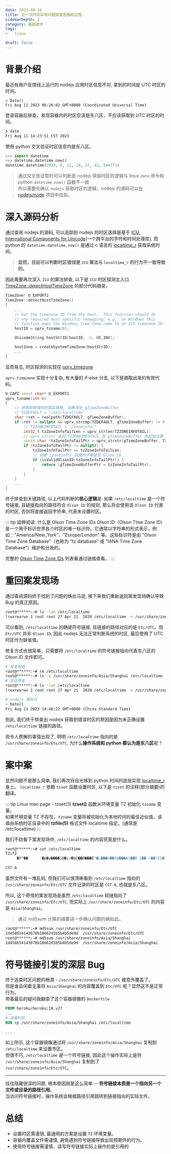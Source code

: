 ```yaml
---
date: 2023-08-18
title: 记一次时区异常问题排查思路和过程
sidebarDepth: 2
category: 基础技术
tags:
-   linux

draft: false
---
```


# 背景介绍

最近有用户反馈线上运行的 nodejs 应用时区信息不对, 拿到的时间是 UTC 时区的时间。

```nodejs
> Date()
Fri Aug 11 2023 06:26:02 GMT+0000 (Coordinated Universal Time)
```

登录容器后排查，发现容器内的时区应该是东八区，不应该获取到 UTC 时区的时间。

```bash
❯ date
Fri Aug 11 14:23:51 CST 2023
```

使用 python 交叉验证时区信息均是东八区。
```python
>>> import datetime
>>> datetime.datetime.now()
datetime.datetime(2023, 8, 11, 14, 27, 42, 544771)
```

> 通过交叉验证暂时可以判断是 nodejs 获取时区的逻辑与 linux `date` 命令和 python `datetime.now()` 函数不一致   
> 所以需要先确认 `nodejs` 获取时区的逻辑，nodejs 的源码可以在 [nodejs/node](https://github.com/nodejs/node) 项目中找到。

# 深入源码分析

通过查阅 nodejs 的源码, 可以追踪到 nodejs 的时区选择是基于 [ICU, International Components for Unicode](https://github.com/nodejs/node/tree/main/deps/icu-small)(一个跨平台的字符和时间处理库), 而 python 的  `datetime.datetime.now()` 是通过 c 语言的 [localtime_r](https://github.com/python/cpython/blob/main/Modules/_datetimemodule.c#L5120) 获取系统时间。

> **显然，目前可以判断时区错误是 `ICU` 算法与 `localtime_r` 的行为不一致导致的。**

因此需要再次深入 `ICU` 的算法排查, 以下是 `ICU` 时区探测主入口 [TimeZone::detectHostTimeZone](https://github.com/nodejs/node/blob/main/deps/icu-small/source/i18n/timezone.cpp#L457) 的部分代码摘录。

```cpp
TimeZone* U_EXPORT2
TimeZone::detectHostTimeZone()
{
    ...
    // Get the timezone ID from the host.  This function should do
    // any required host-specific remapping; e.g., on Windows this
    // function maps the Windows Time Zone name to an ICU timezone ID.
    hostID = uprv_tzname(0);

    UnicodeString hostStrID(hostID, -1, US_INV);

    hostZone = createSystemTimeZone(hostStrID);
    ...
}
```

显而易见, 时区探测的实现在 [uprv_timezone](https://github.com/nodejs/node/blob/main/deps/icu-small/source/common/putil.cpp#L647)

`uprv_timezone` 实现十分复杂, 有大量的 if-else 分支, 以下是摘取出来的有效代码。


```cpp
U_CAPI const char* U_EXPORT2
uprv_tzname(int n)
{
    // 获取软链指向的真实路径, 结果存在 gTimeZoneBuffer
    // TZDEFAULT = "/etc/localtime"
    char *ret = realpath(TZDEFAULT, gTimeZoneBuffer);
    if (ret != nullptr && uprv_strcmp(TZDEFAULT, gTimeZoneBuffer) != 0) {
        // TZZONEINFOTAIL = "/zoneinfo/"
        int32_t tzZoneInfoTailLen = uprv_strlen(TZZONEINFOTAIL);
        // uprv_strstr 返回 TZZONEINFOTAIL 在 gTimeZoneBuffer 的起始位置
        const char *tzZoneInfoTailPtr = uprv_strstr(gTimeZoneBuffer, TZZONEINFOTAIL);
        if (tzZoneInfoTailPtr != nullptr) {
            tzZoneInfoTailPtr += tzZoneInfoTailLen;
            // 判断 /zoneinfo/ 后面的子串是否 Olson ID
            if (isValidOlsonID(tzZoneInfoTailPtr)) {
                return (gTimeZoneBufferPtr = tzZoneInfoTailPtr);
            }
        }
    }
    ...
}
```

终于排查到关键路径, 以上代码判断的**核心逻辑**是: 如果 `/etc/localtime` 是一个符号链接, 且链接指向的路径符合 `Olson ID` 的规则, 那么将会使用该 `Olson ID` 代表的时区, 否则将直接返回字符串, 代表未设置时区。

::: tip 延伸阅读: 什么是 Olson Time Zone IDs
Olson ID（Olson Time Zone ID）是一个用于标识世界各个时区的唯一标识符。它通常以字符串的形式表示，例如："America/New_York"、"Europe/London" 等。这些标识符是由 "Olson Time Zone Database"（也称为 "tz database" 或 "IANA Time Zone Database"）维护和分发的。

完整的 [Olson Time Zone IDs](https://docs.poly.com/bundle/trio-ag-5-9-3-AA/page/r2732735.html) 列表看通过链接查看。
:::

# 重回案发现场
通过查阅源码终于找到了问题的蛛丝马迹, 接下来我们重新返回案发现场确认导致 Bug 的真正原因。

```bash
root@******:~# ls -lah /etc/localtime
lrwxrwxrwx 1 root root 27 Apr 21  2020 /etc/localtime -> /usr/share/zoneinfo/Etc/UTC
```

可以看到, `/etc/localtime` 的确是符号链接, 且链接的路径对应的是 `Etc/UTC`。但 `Etc/UTC` 并非 `Olson ID`, 因此 nodejs 无法正常判断系统的时区, 最后使用了 UTC 时区作为缺省值。

修复方式也很简单，只需要将 `/etc/localtime` 的符号链接指向代表东八区的 Olson ID 文件即可。

```bash
# 修复软连
root@******:~# rm /etc/localtime
root@******:~# ln -s /usr/share/zoneinfo/Asia/Shanghai /etc/localtime
# 验证修复
root@******:~# ls -lah /etc/localtime
lrwxrwxrwx 1 root root 27 Apr 21  2020 /etc/localtime -> /usr/share/zoneinfo/Asia/Shanghai

# nodejs 里执行
> Date()
Fri Aug 11 2023 14:46:22 GMT+0800 (China Standard Time)
```

到此, 我们终于排查出 nodejs 获取到错误时区的原因是因为未正确设置 `/etc/localtime` 链接的路径。   

但令人费解的事情出现了, 明明 `/etc/localtime` 指向的是 `/usr/share/zoneinfo/Etc/UTC`, 为什么**操作系统和 python 都认为是东八区**呢？

# 案中案

显然问题不是那么简单, 我们再次将目光移到 python 时间的底层实现 [localtime_r](https://linux.die.net/man/3/localtime_r) 身上。
`localtime_r` 依赖 `tzset` 函数设置时区, 以下是 `tzset` 的注释(部分摘要)的翻译。

::: tip Linux man page - tzset(3)
**tzset()** 函数从环境变量 TZ 初始化 `tzname` 变量。   
如果环境变量 TZ 不存在，`tzname` 变量将被初始化为本地时间的最佳近似值，该值由系统时区目录中的 **tzfile(5)** 格式文件 localtime 指定。(通常是 /etc/localtime)
:::

我们不妨看下案发现场中, `/etc/localtime` 的内容究竟是什么。

```bash
root@******:~# cat /etc/localtime
TZif2
     �Y^��      �p�ӽ����|@�;>�Ӌ{��B���E"�L���<��fp���A|��R i�� ~��!I}�"g� #)_�$G� %|&'e &�^(G (�@q�~�pLMTCDTCSTTZif2
                                                                                                                    �����~6C)�����Y^������ �p�����ӽ������������|@�����;>�����Ӌ{������B�������E"�����L�������<������fp�����������A|��R i�� ~��!I}�"g� #)_�$G� %|&'e &�^(G (�@q�~�pLMTCDTCST
CST-8
```

虽然文件有一堆乱码, 但我们可以很清晰看到 `/etc/localtime` 指向的 `/usr/share/zoneinfo/Etc/UTC` 文件记录的时区是 `CST-8`, 也就是东八区。   

所以, 这个奇怪的案发现场是虽然 `/etc/localtime` 软链指向了 `/usr/share/zoneinfo/Etc/UTC`, 但实际上 `/usr/share/zoneinfo/Etc/UTC` 的内容是 `Asia/Shanghai`。   

> 通过 md5sum 计算的摘要进一步确认问题的确如此。
```bash
root@******:~# md5sum /usr/share/zoneinfo/Etc/UTC
1d458654143678b18662d1b5b4b5de9d  /usr/share/zoneinfo/Etc/UTC
root@******:~# md5sum /usr/share/zoneinfo/Asia/Shanghai 
1d458654143678b18662d1b5b4b5de9d  /usr/share/zoneinfo/Asia/Shanghai
```

# 符号链接引发的深层 Bug

终于追查时区问题的根源 - `/usr/share/zoneinfo/Etc/UTC` 被意外覆盖了。   
但是谁会闲着无事将 `Asia/Shanghai` 的内容覆盖到 `Etc/UTC` 呢？显然这不是正常行为。   
带着最后的疑问我翻查了这个容器镜像的 `Dockerfile`

```dockerfile
FROM heroku/heroku:18.v27
...
# 设置时区
RUN cp /usr/share/zoneinfo/Asia/Shanghai /etc/localtime

...
```

如上所示, 这个容器镜像通过将 `/usr/share/zoneinfo/Asia/Shanghai` 复制到 `/etc/localtime` 来设置市区。   
但很不巧, `/etc/localtime` 是一个符号链接, 因此这个操作实际上是将 `/usr/share/zoneinfo/Asia/Shanghai` 复制到了 `/usr/share/zoneinfo/Etc/UTC`。

---
往往隐藏很深的问题, 根本原因就是这么简单 -- **符号链接本质是一个指向另一个文件或目录的路径引用**。   
当访问符号链接时，操作系统会根据路径引用跳转到链接指向的实际文件。

# 总结
- 设置时区需谨慎, 最通用的方案是设置 `TZ` 环境变量。
- 容器内覆盖文件需谨慎, 避免遇到符号链接导致出现预期外的行为。
- 使用符号链接需谨慎，读写符号链接实际上操作的是引用的